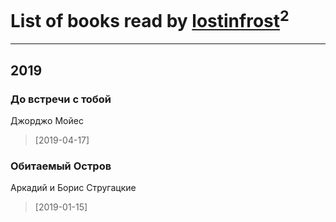 # List of books read by [lostinfrost](http://vk.com/id217891524)<sup>2</sup>
---

## 2019

### До встречи с тобой
Джорджо Мойес
> [2019-04-17] 


### Обитаемый Остров
Аркадий и Борис Стругацкие
> [2019-01-15] 



